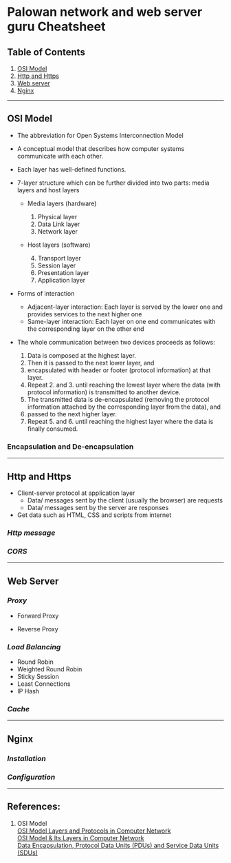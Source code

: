 # **Palowan network and web server guru Cheatsheet**

## **Table of Contents**

1. [OSI Model](#osi-model)
2. [Http and Https](#http-and-https)
3. [Web server](#web-server)
4. [Nginx](#nginx)


---
## **OSI Model**
- The abbreviation for Open Systems Interconnection Model
- A conceptual model that describes how computer systems communicate with each other.
- Each layer has well-defined functions.
- 7-layer structure which can be further divided into two parts: media layers and host layers
    - Media layers (hardware)

        1. Physical layer
        2. Data Link layer
        3. Network layer

    - Host layers (software)

        4. Transport layer
        5. Session layer
        6. Presentation layer
        7. Application layer

- Forms of interaction
    - Adjacent-layer interaction: Each layer is served by the lower one and provides services to the next higher one
    - Same-layer interaction: Each layer on one end communicates with the corresponding layer on the other end

- The whole communication between two devices proceeds as follows:
    1. Data is composed at the highest layer.
    2. Then it is passed to the next lower layer, and
    3. encapsulated with header or footer (protocol information) at that layer.
    4. Repeat 2. and 3. until reaching the lowest layer where the data (with protocol information) is transmitted to another device.
    5. The transmitted data is de-encapsulated (removing the protocol information attached by the corresponding layer from the data), and
    6. passed to the next higher layer.
    7. Repeat 5. and 6. until reaching the highest layer where the data is finally consumed.


### **Encapsulation and De-encapsulation**

<!-- TODO -->

---

## **Http and Https**
- Client-server protocol at application layer
    - Data/ messages sent by the client (usually the browser) are requests
    - Data/ messages sent by the server are responses
- Get data such as HTML, CSS and scripts from internet

### **_Http message_**



<!-- TODO -->

### **_CORS_**

<!-- TODO -->

---

## **Web Server**

<!-- TODO -->


### **_Proxy_**

- Forward Proxy

<!-- TODO -->

- Reverse Proxy

<!-- TODO -->

### **_Load Balancing_**

<!-- TODO -->

- Round Robin
- Weighted Round Robin
- Sticky Session
- Least Connections
- IP Hash


### **_Cache_**

<!-- TODO -->

---

## **Nginx**

<!-- TODO -->

### **_Installation_**

<!-- TODO -->

### **_Configuration_**

<!-- TODO -->

---


## References:

1. OSI Model  
    [OSI Model Layers and Protocols in Computer Network](https://www.guru99.com/layers-of-osi-model.html) \
    [OSI Model & Its Layers in Computer Network](https://byjus.com/govt-exams/osi-model-open-systems-interconnection/) \
    [Data Encapsulation, Protocol Data Units (PDUs) and Service Data Units (SDUs)](http://www.tcpipguide.com/free/t_DataEncapsulationProtocolDataUnitsPDUsandServiceDa.htm)


